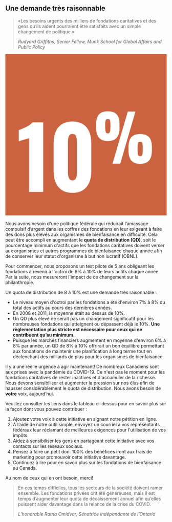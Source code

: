 ## Une demande très raisonnable

> «Les besoins urgents des milliers de fondations caritatives et des gens qu’ils aident pourraient être satisfaits avec un simple changement de politique.»
>  
> <cite>Rudyard Griffiths, Senior Fellow, Munk School for Global Affairs and Public Policy</cite>

<div class="paragraph--10pct">
<img src="/assets/img/10pct.png" class="image--10pct">
<p>Nous avons besoin d'une politique fédérale qui réduirait l’amassage compulsif d’argent dans les coffres des fondations en leur exigeant à faire des dons plus élevés aux organismes de bienfaisance en difficulté. Cela peut être accompli en augmentant le <strong>quota de distribution (QD)</strong>, soit le pourcentage minimum d'actifs que les fondations caritatives doivent verser aux organismes et autres programmes de bienfaisance chaque année afin de conserver leur statut d'organisme à but non lucratif (OBNL).</p>
</div>

Pour commencer, nous proposons un test pilote de 5 ans obligeant les fondations à revenir à l'octroi de 8% à 10% de leurs actifs chaque année. Par la suite, nous mesureront l'impact de ce changement sur la philanthropie.

Un quota de distribution de 8 à 10% est une demande très raisonnable&nbsp;:
 
* Le niveau moyen d'octroi par les fondations a été d'environ 7% à 8% du total des actifs au cours des dernières années.
* En 2008 et 2011, la moyenne était au dessus de 10%.
* Un QD plus élevé ne serait pas un changement significatif pour les nombreuses fondations qui atteignent ou dépassent déjà le 10%. <strong>Une règlementation plus stricte est nécessaire pour ceux qui ne contribuent qu’au minimum.</strong>
* Puisque les marchés financiers augmentent en moyenne d'environ 6% à 8% par année, un QD de 8% à 10% offrirait un bon équilibre permettant aux fondations de maintenir une planification à long terme tout en déclenchant des milliards de plus pour les organismes de bienfaisance.

Il y a une réelle urgence à agir maintenant! De nombreux Canadiens sont aux prises avec la pandémie du COVID-19. Ce n'est pas le moment pour les fondations caritatives de rester inactives et d'accumuler de la richesse. Nous devons sensibiliser et augmenter la pression sur nos élus afin de hausser considérablement le quota de distribution. Nous avons besoin de **votre** voix, aujourd’hui.

Veuillez consulter les liens dans le tableau ci-dessus pour en savoir plus sur la façon dont vous pouvez contribuer&nbsp;:

1. Ajoutez votre voix à cette initiative en <modal-link name="petition-modal">signant notre pétition en ligne</modal-link>.
2. À l’aide de notre outil simple, <modal-link name="representatives-modal">envoyez un courriel à vos représentants fédéraux</modal-link> leur réclamant de meilleures exigences pour l'utilisation de vos impôts.
3. Aidez à sensibiliser les gens en <modal-link name="social-modal">partageant cette initiative</modal-link> avec vos contacts sur les réseaux sociaux.
4. Pensez à <modal-link name="donation-modal">faire un petit don</modal-link>. 100% des bénéfices iront aux frais de marketing pour promouvoir cette initiative davantage.
5. Continuez à lire pour en savoir plus sur les fondations de bienfaisance au Canada.

Au nom de ceux qui en ont besoin, merci!

> En ces temps difficiles, tous les secteurs de la société doivent ramer ensemble. Les fondations privées ont été généreuses, mais il est temps d’augmenter leur quota de décaissement annuel afin qu’elles puissent aider davantage dans la relance de la crise du COVID.
>  
> <cite>L’honorable Ratna Omidvar, Sénatrice indépandante de l’Ontario</cite>